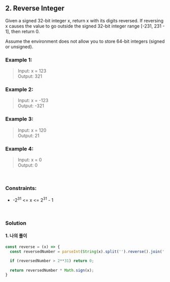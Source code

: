 ## 2. Reverse Integer

Given a signed 32-bit integer x, return x with its digits reversed. If reversing x causes the value to go outside the signed 32-bit integer range [-231, 231 - 1], then return 0.

Assume the environment does not allow you to store 64-bit integers (signed or unsigned).

### <b>Example 1:</b>

> Input: x = 123 <br>
> Output: 321

### <b>Example 2:</b>

> Input: x = -123 <br>
> Output: -321

### <b>Example 3:</b>

> Input: x = 120 <br>
> Output: 21

### <b>Example 4:</b>

> Input: x = 0 <br>
> Output: 0
 
<br>

### <b>Constraints:</b>

- -2<sup>31</sup> <= x <= 2<sup>31</sup> - 1

<br>

### <b>Solution</b>

#### <b>1. 나의 풀이</b>

```javascript
const reverse = (x) => {
  const reversedNumber = parseInt(String(x).split('').reverse().join(''), 10)

  if (reversedNumber > 2**31) return 0;
    
  return reversedNumber * Math.sign(x);
}
```
